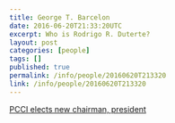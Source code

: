 ```yaml
---
title: George T. Barcelon
date: 2016-06-20T21:33:20UTC
excerpt: Who is Rodrigo R. Duterte?
layout: post
categories: [people]
tags: []
published: true
permalink: /info/people/20160620T213320
link: /info/people/20160620T213320
---
```


[PCCI elects new chairman, president](http://www.philstar.com/business/2015/12/08/1530168/pcci-elects-new-chairman-president)

